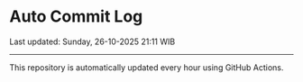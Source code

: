 # Auto Commit Log

Last updated: Sunday, 26-10-2025 21:11 WIB

---

This repository is automatically updated every hour using GitHub Actions.
